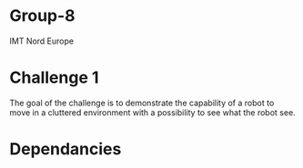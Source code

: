 # Group-8
IMT Nord Europe
# Challenge 1
The goal of the challenge is to demonstrate the capability of a robot to move in a cluttered environment with a possibility to see what the robot see.
# Dependancies 
